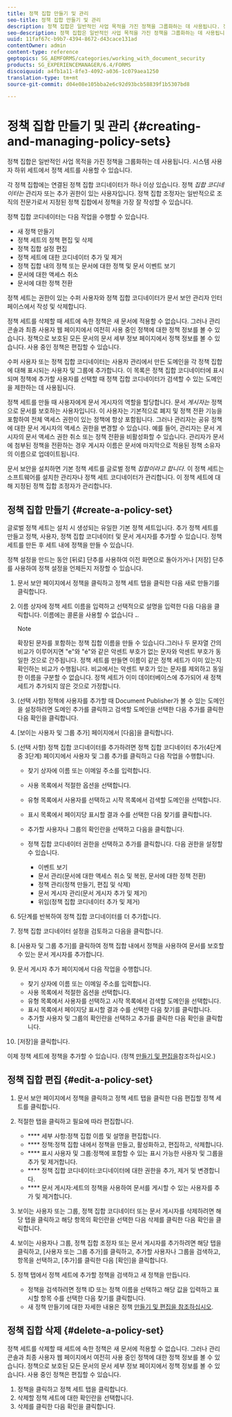```yaml
---
title: 정책 집합 만들기 및 관리
seo-title: 정책 집합 만들기 및 관리
description: 정책 집합은 일반적인 사업 목적을 가진 정책을 그룹화하는 데 사용됩니다. 정책 세트에서 정책을 만들고, 편집하고, 삭제할 수 있습니다.
seo-description: 정책 집합은 일반적인 사업 목적을 가진 정책을 그룹화하는 데 사용됩니다. 정책 세트에서 정책을 만들고, 편집하고, 삭제할 수 있습니다.
uuid: 11faf67c-b9b7-4394-8672-d43cace131ad
contentOwner: admin
content-type: reference
geptopics: SG_AEMFORMS/categories/working_with_document_security
products: SG_EXPERIENCEMANAGER/6.4/FORMS
discoiquuid: a4fb1a11-8fe3-4092-a036-1c079aea1250
translation-type: tm+mt
source-git-commit: d04e08e105bba2e6c92d93bcb58839f1b5307bd8

---
```



# 정책 집합 만들기 및 관리 {#creating-and-managing-policy-sets}

정책 집합은 일반적인 사업 목적을 가진 정책을 그룹화하는 데 사용됩니다. 시스템 사용자 하위 세트에서 정책 세트를 사용할 수 있습니다.

각 정책 집합에는 연결된 정책 집합 코디네이터가 하나 이상 있습니다. 정책 *집합 코디네이터는* 관리자 또는 추가 권한이 있는 사용자입니다. 정책 집합 조정자는 일반적으로 조직의 전문가로서 지정된 정책 집합에서 정책을 가장 잘 작성할 수 있습니다.

정책 집합 코디네이터는 다음 작업을 수행할 수 있습니다.

* 새 정책 만들기
* 정책 세트의 정책 편집 및 삭제
* 정책 집합 설정 편집
* 정책 세트에 대한 코디네이터 추가 및 제거
* 정책 집합 내의 정책 또는 문서에 대한 정책 및 문서 이벤트 보기
* 문서에 대한 액세스 취소
* 문서에 대한 정책 전환

정책 세트는 권한이 있는 수퍼 사용자와 정책 집합 코디네이터가 문서 보안 관리자 인터페이스에서 작성 및 삭제합니다.

정책 세트를 삭제할 때 세트에 속한 정책은 새 문서에 적용할 수 없습니다. 그러나 관리 콘솔과 최종 사용자 웹 페이지에서 여전히 사용 중인 정책에 대한 정책 정보를 볼 수 있습니다. 정책으로 보호된 모든 문서의 문서 세부 정보 페이지에서 정책 정보를 볼 수 있습니다. 사용 중인 정책은 편집할 수 있습니다.

수퍼 사용자 또는 정책 집합 코디네이터는 사용자 관리에서 만든 도메인을 각 정책 집합에 대해 표시되는 사용자 및 그룹에 추가합니다. 이 목록은 정책 집합 코디네이터에 표시되며 정책에 추가할 사용자를 선택할 때 정책 집합 코디네이터가 검색할 수 있는 도메인을 제한하는 데 사용됩니다.

정책 세트를 만들 때 사용자에게 문서 게시자의 역할을 할당합니다. 문서 *게시자는* 정책으로 문서를 보호하는 사용자입니다. 이 사용자는 기본적으로 폐지 및 정책 전환 기능을 포함하여 전체 액세스 권한이 있는 정책에 항상 포함됩니다. 그러나 관리자는 공유 정책에 대한 문서 게시자의 액세스 권한을 변경할 수 있습니다. 예를 들어, 관리자는 문서 게시자의 문서 액세스 권한 취소 또는 정책 전환을 비활성화할 수 있습니다. 관리자가 문서에 첨부된 정책을 전환하는 경우 게시자 이름은 문서에 마지막으로 적용된 정책 소유자의 이름으로 업데이트됩니다.

문서 보안을 설치하면 기본 정책 세트를 글로벌 정책 *집합이라고 합니다*. 이 정책 세트는 소프트웨어를 설치한 관리자나 정책 세트 코디네이터가 관리합니다. 이 정책 세트에 대해 지정된 정책 집합 조정자가 관리합니다.

## 정책 집합 만들기 {#create-a-policy-set}

글로벌 정책 세트는 설치 시 생성되는 유일한 기본 정책 세트입니다. 추가 정책 세트를 만들고 정책, 사용자, 정책 집합 코디네이터 및 문서 게시자를 추가할 수 있습니다. 정책 세트를 만든 후 세트 내에 정책을 만들 수 있습니다.

정책 설정을 만드는 동안 [뒤로] 단추를 사용하여 이전 화면으로 돌아가거나 [저장] 단추를 사용하여 정책 설정을 언제든지 저장할 수 있습니다.

1. 문서 보안 페이지에서 정책을 클릭하고 정책 세트 탭을 클릭한 다음 새로 만들기를 클릭합니다.
1. 이름 상자에 정책 세트 이름을 입력하고 선택적으로 설명을 입력한 다음 다음을 클릭합니다. 이름에는 콜론을 사용할 수 없습니다 **.**.

   >[!NOTE]
   >
   >확장된 문자를 포함하는 정책 집합 이름을 만들 수 있습니다.그러나 두 문자열 간의 비교가 이루어지면 &quot;e&quot;와 &quot;é&quot;와 같은 악센트 부호가 없는 문자와 악센트 부호가 동일한 것으로 간주됩니다. 정책 세트를 만들면 이름이 같은 정책 세트가 이미 있는지 확인하는 비교가 수행됩니다. 비교에서는 악센트 부호가 있는 문자를 제외하고 동일한 이름을 구분할 수 없습니다. 정책 세트가 이미 데이터베이스에 추가되어 새 정책 세트가 추가되지 않은 것으로 가정합니다.

1. (선택 사항) 정책에 사용자를 추가할 때 Document Publisher가 볼 수 있는 도메인을 설정하려면 도메인 추가를 클릭하고 검색할 도메인을 선택한 다음 추가를 클릭한 다음 확인을 클릭합니다.
1. [보이는 사용자 및 그룹 추가] 페이지에서 [다음]을 클릭합니다.
1. (선택 사항) 정책 집합 코디네이터를 추가하려면 정책 집합 코디네이터 추가(4단계 중 3단계) 페이지에서 사용자 및 그룹 추가를 클릭하고 다음 작업을 수행합니다.

   * 찾기 상자에 이름 또는 이메일 주소를 입력합니다.
   * 사용 목록에서 적절한 옵션을 선택합니다.
   * 유형 목록에서 사용자를 선택하고 시작 목록에서 검색할 도메인을 선택합니다.
   * 표시 목록에서 페이지당 표시할 결과 수를 선택한 다음 찾기를 클릭합니다.
   * 추가할 사용자나 그룹의 확인란을 선택하고 다음을 클릭합니다.
   * 정책 집합 코디네이터 권한을 선택하고 추가를 클릭합니다. 다음 권한을 설정할 수 있습니다.

      * 이벤트 보기
      * 문서 관리(문서에 대한 액세스 취소 및 복원, 문서에 대한 정책 전환)
      * 정책 관리(정책 만들기, 편집 및 삭제)
      * 문서 게시자 관리(문서 게시자 추가 및 제거)
      * 위임(정책 집합 코디네이터 추가 및 제거)

1. 5단계를 반복하여 정책 집합 코디네이터를 더 추가합니다.
1. 정책 집합 코디네이터 설정을 검토하고 다음을 클릭합니다.
1. [사용자 및 그룹 추가]를 클릭하여 정책 집합 내에서 정책을 사용하여 문서를 보호할 수 있는 문서 게시자를 추가합니다.
1. 문서 게시자 추가 페이지에서 다음 작업을 수행합니다.

   * 찾기 상자에 이름 또는 이메일 주소를 입력합니다.
   * 사용 목록에서 적절한 옵션을 선택합니다.
   * 유형 목록에서 사용자를 선택하고 시작 목록에서 검색할 도메인을 선택합니다.
   * 표시 목록에서 페이지당 표시할 결과 수를 선택한 다음 찾기를 클릭합니다.
   * 추가할 사용자 및 그룹의 확인란을 선택하고 추가를 클릭한 다음 확인을 클릭합니다.

1. [저장]을 클릭합니다.

이제 정책 세트에 정책을 추가할 수 있습니다. (정책 [만들기 및 편집을](/help/forms/using/admin-help/creating-policies.md#creating-and-editing-policies)참조하십시오.)

## 정책 집합 편집 {#edit-a-policy-set}

1. 문서 보안 페이지에서 정책을 클릭하고 정책 세트 탭을 클릭한 다음 편집할 정책 세트를 클릭합니다.
1. 적절한 탭을 클릭하고 필요에 따라 편집합니다.

   * **** 세부 사항:정책 집합 이름 및 설명을 편집합니다.
   * **** 정책:정책 집합 내에서 정책을 만들고, 활성화하고, 편집하고, 삭제합니다.
   * **** 표시 사용자 및 그룹:정책에 포함할 수 있는 표시 가능한 사용자 및 그룹을 추가 및 제거합니다.
   * **** 정책 집합 코디네이터:코디네이터에 대한 권한을 추가, 제거 및 변경합니다.
   * **** 문서 게시자:세트의 정책을 사용하여 문서를 게시할 수 있는 사용자를 추가 및 제거합니다.

1. 보이는 사용자 또는 그룹, 정책 집합 코디네이터 또는 문서 게시자를 삭제하려면 해당 탭을 클릭하고 해당 항목의 확인란을 선택한 다음 삭제를 클릭한 다음 확인을 클릭합니다.
1. 보이는 사용자나 그룹, 정책 집합 조정자 또는 문서 게시자를 추가하려면 해당 탭을 클릭하고, [사용자 또는 그룹 추가]를 클릭하고, 추가할 사용자나 그룹을 검색하고, 항목을 선택하고, [추가]를 클릭한 다음 [확인]을 클릭합니다.
1. 정책 탭에서 정책 세트에 추가할 정책을 검색하고 새 정책을 만듭니다.

   * 정책을 검색하려면 정책 ID 또는 정책 이름을 선택하고 해당 값을 입력하고 표시할 항목 수를 선택한 다음 찾기를 클릭합니다.
   * 새 정책 만들기에 대한 자세한 내용은 정책 [만들기 및 편집을 참조하십시오](/help/forms/using/admin-help/creating-policies.md#creating-and-editing-policies).

## 정책 집합 삭제 {#delete-a-policy-set}

정책 세트를 삭제할 때 세트에 속한 정책은 새 문서에 적용할 수 없습니다. 그러나 관리 콘솔과 최종 사용자 웹 페이지에서 여전히 사용 중인 정책에 대한 정책 정보를 볼 수 있습니다. 정책으로 보호된 모든 문서의 문서 세부 정보 페이지에서 정책 정보를 볼 수 있습니다. 사용 중인 정책은 편집할 수 있습니다.

1. 정책을 클릭하고 정책 세트 탭을 클릭합니다.
1. 삭제할 정책 세트에 대한 확인란을 선택합니다.
1. 삭제를 클릭한 다음 확인을 클릭합니다.

